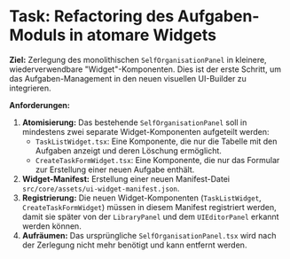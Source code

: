 # Task: Refactoring des Aufgaben-Moduls in atomare Widgets

**Ziel:** Zerlegung des monolithischen `SelfOrganisationPanel` in kleinere, wiederverwendbare "Widget"-Komponenten. Dies ist der erste Schritt, um das Aufgaben-Management in den neuen visuellen UI-Builder zu integrieren.

**Anforderungen:**
1.  **Atomisierung:** Das bestehende `SelfOrganisationPanel` soll in mindestens zwei separate Widget-Komponenten aufgeteilt werden:
    *   `TaskListWidget.tsx`: Eine Komponente, die nur die Tabelle mit den Aufgaben anzeigt und deren Löschung ermöglicht.
    *   `CreateTaskFormWidget.tsx`: Eine Komponente, die nur das Formular zur Erstellung einer neuen Aufgabe enthält.
2.  **Widget-Manifest:** Erstellung einer neuen Manifest-Datei `src/core/assets/ui-widget-manifest.json`.
3.  **Registrierung:** Die neuen Widget-Komponenten (`TaskListWidget`, `CreateTaskFormWidget`) müssen in diesem Manifest registriert werden, damit sie später von der `LibraryPanel` und dem `UIEditorPanel` erkannt werden können.
4.  **Aufräumen:** Das ursprüngliche `SelfOrganisationPanel.tsx` wird nach der Zerlegung nicht mehr benötigt und kann entfernt werden.